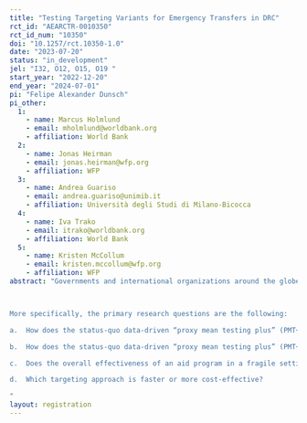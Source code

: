 ```yaml
---
title: "Testing Targeting Variants for Emergency Transfers in DRC"
rct_id: "AEARCTR-0010350"
rct_id_num: "10350"
doi: "10.1257/rct.10350-1.0"
date: "2023-07-20"
status: "in_development"
jel: "I32, O12, O15, O19 "
start_year: "2022-12-20"
end_year: "2024-07-01"
pi: "Felipe Alexander Dunsch"
pi_other:
  1:
    - name: Marcus Holmlund
    - email: mholmlund@worldbank.org
    - affiliation: World Bank
  2:
    - name: Jonas Heirman
    - email: jonas.heirman@wfp.org
    - affiliation: WFP
  3:
    - name: Andrea Guariso
    - email: andrea.guariso@unimib.it
    - affiliation: Università degli Studi di Milano-Bicocca
  4:
    - name: Iva Trako
    - email: itrako@worldbank.org
    - affiliation: World Bank
  5:
    - name: Kristen McCollum
    - email: kristen.mccollum@wfp.org
    - affiliation: WFP
abstract: "Governments and international organizations around the globe implement specific targeting approaches to identify the beneficiaries of their programs. The choice of a specific targeting approach and its consequences on individuals and communities have been highly debated. In this study, realized in collaboration with the World Food Programme (WFP), we compare the relative effectiveness of two targeting approaches that aim to identify the households most in need of food aid in a fragile setting. The first approach is data-driven and represents the current status quo. The identification of beneficiaries rests on a standard proxy mean testing (PMT) approach, augmented with inputs from focus groups conducted across 3 communities that could highlight criteria that are particularly relevant to the study context (any criteria emerging from the focus group would then be applied across all target communities). The second, new, approach is instead fully community driven: a local community committee is set up within each target community and is exclusively in charge of identifying all and only criteria to be used to select beneficiaries within that community. The study is based on a cluster randomized trial (experimental) approach: 84 community “blocs” in DRC’s Tanganyika Province were randomly assigned to one of the two targeting variants. We will collect data from a representative sample of 40 households in each community to assess how the two approaches differ in terms of targeting (inclusion/exclusion errors), community satisfaction, social cohesion, and women empowerment.

More specifically, the primary research questions are the following:
a.	How does the status-quo data-driven “proxy mean testing plus” (PMT+) targeting approach compare in terms of targeting precision (inclusion/exclusion error), with respect to a committee-based (CB) approach? 
b.	How does the status-quo data-driven “proxy mean testing plus” (PMT+) targeting approach compare in terms of social cohesion, community satisfaction, and women’s agency, with respect to a committee-based (CB) approach? 
c.	Does the overall effectiveness of an aid program in a fragile setting differ based on the targeting approach used?
d.	Which targeting approach is faster or more cost-effective?
"
layout: registration
---
```


